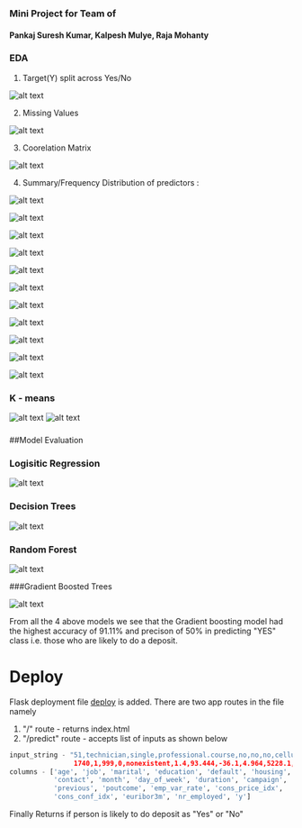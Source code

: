 
### Mini Project for Team of 
#### Pankaj Suresh Kumar, Kalpesh Mulye, Raja Mohanty




### EDA

1. Target(Y) split across Yes/No

![alt text](https://github.com/kalpesh22-21/miniproject/blob/main/images/MicrosoftTeams-image1.png)

2. Missing Values

![alt text](https://github.com/kalpesh22-21/miniproject/blob/main/images/EDA2.png)

3. Coorelation Matrix 

![alt text](https://github.com/kalpesh22-21/miniproject/blob/main/images/EDA3.png)

4. Summary/Frequency Distribution of predictors :

![alt text](https://github.com/kalpesh22-21/miniproject/blob/main/images/EDA4.png)



![alt text](https://github.com/kalpesh22-21/miniproject/blob/main/images/EDA5.png)

![alt text](https://github.com/kalpesh22-21/miniproject/blob/main/images/EDA6.png)

![alt text](https://github.com/kalpesh22-21/miniproject/blob/main/images/EDA7.png)

![alt text](https://github.com/kalpesh22-21/miniproject/blob/main/images/EDA8.png)

![alt text](https://github.com/kalpesh22-21/miniproject/blob/main/images/EDA9.png)

![alt text](https://github.com/kalpesh22-21/miniproject/blob/main/images/EDA10.png)

![alt text](https://github.com/kalpesh22-21/miniproject/blob/main/images/EDA11.png)

![alt text](https://github.com/kalpesh22-21/miniproject/blob/main/images/EDA12.png)

![alt text](https://github.com/kalpesh22-21/miniproject/blob/main/images/EDA13.png)

![alt text](https://github.com/kalpesh22-21/miniproject/blob/main/images/EDA14.png)



### K - means

![alt text](https://github.com/kalpesh22-21/miniproject/blob/main/images/Mod_eval01.png)
![alt text](https://github.com/kalpesh22-21/miniproject/blob/main/images/Mod_eval02.png)
###



##Model Evaluation 

### Logisitic Regression

![alt text](https://github.com/kalpesh22-21/miniproject/blob/main/images/Model_Eval1.png)

### Decision Trees

![alt text](https://github.com/kalpesh22-21/miniproject/blob/main/images/Model_Eval2.png)

### Random Forest

![alt text](https://github.com/kalpesh22-21/miniproject/blob/main/images/Model_Eval3.png)

###Gradient Boosted Trees

![alt text](https://github.com/kalpesh22-21/miniproject/blob/main/images/Model_Eval4.png)


From all the 4 above models we see that the Gradient boosting model had the highest accuracy of 91.11% and precison of  50% in predicting "YES" class i.e. those who are likely to do a deposit.


# Deploy
 Flask deployment file [deploy](https://github.com/kalpesh22-21/miniproject/blob/main/flaskdeploy.py) is added.
 There are two app routes in the file namely
 1. "/" route - returns index.html
 2. "/predict" route - accepts list of inputs as shown below
 
 ```python
 input_string - "51,technician,single,professional.course,no,no,no,cellular,aug,wed,
                 1740,1,999,0,nonexistent,1.4,93.444,-36.1,4.964,5228.1,no"
 columns - ['age', 'job', 'marital', 'education', 'default', 'housing', 'loan',
            'contact', 'month', 'day_of_week', 'duration', 'campaign', 'pdays',
            'previous', 'poutcome', 'emp_var_rate', 'cons_price_idx',
            'cons_conf_idx', 'euribor3m', 'nr_employed', 'y']
 ```
 Finally Returns if person is likely to do deposit as "Yes" or "No"
 
